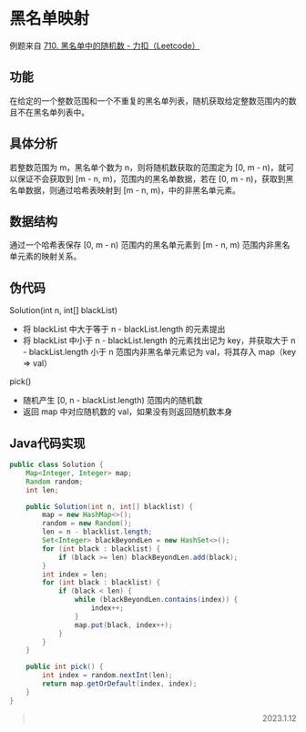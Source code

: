 # 黑名单映射

例题来自 [710. 黑名单中的随机数 - 力扣（Leetcode）](https://leetcode.cn/problems/random-pick-with-blacklist/description/)

## 功能

在给定的一个整数范围和一个不重复的黑名单列表，随机获取给定整数范围内的数且不在黑名单列表中。

## 具体分析

若整数范围为 m，黑名单个数为 n，则将随机数获取的范围定为 [0, m - n)，就可以保证不会获取到 [m - n, m)，范围内的黑名单数据，若在 [0, m - n)，获取到黑名单数据，则通过哈希表映射到 [m - n, m)，中的非黑名单元素。

## 数据结构

通过一个哈希表保存 [0, m - n) 范围内的黑名单元素到 [m - n, m) 范围内非黑名单元素的映射关系。

## 伪代码

Solution(int n, int[] blackList)

* 将 blackList 中大于等于 n - blackList.length 的元素提出
* 将 blackList 中小于 n - blackList.length 的元素找出记为 key，并获取大于 n - blackList.length 小于 n 范围内非黑名单元素记为 val，将其存入 map（key => val）

pick()

* 随机产生 [0, n - blackList.length) 范围内的随机数
* 返回 map 中对应随机数的 val，如果没有则返回随机数本身

## Java代码实现

```java
public class Solution {
    Map<Integer, Integer> map;
    Random random;
    int len;

    public Solution(int n, int[] blacklist) {
        map = new HashMap<>();
        random = new Random();
        len = n - blacklist.length;
        Set<Integer> blackBeyondLen = new HashSet<>();
        for (int black : blacklist) {
            if (black >= len) blackBeyondLen.add(black);
        }
        int index = len;
        for (int black : blacklist) {
            if (black < len) {
                while (blackBeyondLen.contains(index)) {
                    index++;
                }
                map.put(black, index++);
            }
        }
    }

    public int pick() {
        int index = random.nextInt(len);
        return map.getOrDefault(index, index);
    }
}
```

> <div align="right">2023.1.12</div>
